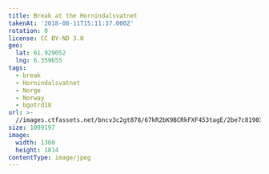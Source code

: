 ```yaml
---
title: Break at the Hornindalsvatnet
takenAt: '2018-08-11T15:11:37.000Z'
rotation: 0
license: CC BY-ND 3.0
geo:
  lat: 61.929052
  lng: 6.359655
tags:
  - break
  - Hornindalsvatnet
  - Norge
  - Norway
  - bgotrd18
url: >-
  //images.ctfassets.net/bncv3c2gt878/67kR2bK9BCRkFXF453tagE/2be7c81903ee0c7df3949f479d648e2d/break-at-the-hornindalsvatnet_43979800671_o
size: 1099197
image:
  width: 1360
  height: 1814
contentType: image/jpeg
---
```


